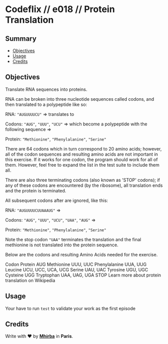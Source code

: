 # Codeflix // e018 // Protein Translation

## <a name='TOC'>Summary</a>

- [Objectives](#objectives)
- [Usage](#usage)
- [Credits](#credits)

## <a name='objectives'>Objectives</a>

Translate RNA sequences into proteins.

RNA can be broken into three nucleotide sequences called codons, and then translated to a polypeptide like so:

RNA: `"AUGUUUUCU"` => translates to

Codons: `"AUG"`, `"UUU"`, `"UCU"` => which become a polypeptide with the following sequence =>

Protein: `"Methionine"`, `"Phenylalanine"`, `"Serine"`

There are 64 codons which in turn correspond to 20 amino acids; however, all of the codon sequences and resulting amino acids are not important in this exercise. If it works for one codon, the program should work for all of them. However, feel free to expand the list in the test suite to include them all.

There are also three terminating codons (also known as 'STOP' codons); if any of these codons are encountered (by the ribosome), all translation ends and the protein is terminated.

All subsequent codons after are ignored, like this:

RNA: `"AUGUUUUCUUAAAUG"` =>

Codons: `"AUG"`, `"UUU"`, `"UCU"`, `"UAA"`, `"AUG"` =>

Protein: `"Methionine"`, `"Phenylalanine"`, `"Serine"`

Note the stop codon `"UAA"` terminates the translation and the final methionine is not translated into the protein sequence.

Below are the codons and resulting Amino Acids needed for the exercise.

Codon Protein
AUG Methionine
UUU, UUC Phenylalanine
UUA, UUG Leucine
UCU, UCC, UCA, UCG Serine
UAU, UAC Tyrosine
UGU, UGC Cysteine
UGG Tryptophan
UAA, UAG, UGA STOP
Learn more about protein translation on Wikipedia

## <a name='usage'>Usage</a>

Your have to run `test` to validate your work as the first episode

## <a name='credits'>Credits</a>

Write with :heart: by [**Mhirba**](http://mhirba.com) in **Paris**.
